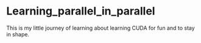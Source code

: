 # Learning_parallel_in_parallel
This is my little journey of learning about learning CUDA for fun and to stay in shape.
